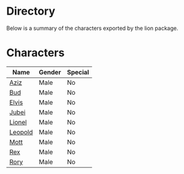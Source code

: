 # Directory
Below is a summary of the characters exported by the lion package.
# Characters
|Name|Gender|Special|
|---|---|---|
|[Aziz](./character/lion/aziz.go)|Male|No|
|[Bud](./character/lion/bud.go)|Male|No|
|[Elvis](./character/lion/elvis.go)|Male|No|
|[Jubei](./character/lion/jubei.go)|Male|No|
|[Lionel](./character/lion/lionel.go)|Male|No|
|[Leopold](./character/lion/leopold.go)|Male|No|
|[Mott](./character/lion/mott.go)|Male|No|
|[Rex](./character/lion/rex.go)|Male|No|
|[Rory](./character/lion/rory.go)|Male|No|
